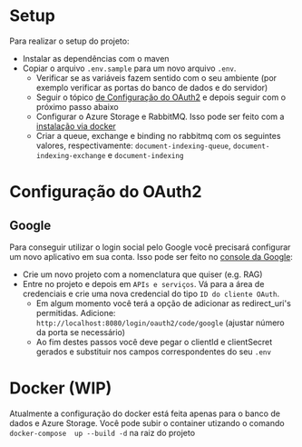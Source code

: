 # Setup
Para realizar o setup do projeto:

- Instalar as dependências com o maven
- Copiar o arquivo `.env.sample` para um novo arquivo `.env`.
  - Verificar se as variáveis fazem sentido com o seu ambiente (por exemplo verificar as portas do banco de dados e do servidor)
  - Seguir o tópico [de Configuração do OAuth2](#configuração-do-oauth2) e depois seguir com o próximo passo abaixo
  - Configurar o Azure Storage e RabbitMQ. Isso pode ser feito com a [instalação via docker](#docker-wip)
  - Criar a queue, exchange e binding no rabbitmq com os seguintes valores, respectivamente: `document-indexing-queue`, `document-indexing-exchange` e `document-indexing`


# Configuração do OAuth2
## Google
Para conseguir utilizar o login social pelo Google você precisará configurar um novo aplicativo em sua conta. Isso pode ser feito no [console da Google](https://console.cloud.google.com/):
- Crie um novo projeto com a nomenclatura que quiser (e.g. RAG)
- Entre no projeto e depois em `APIs e serviços`. Vá para a área de credenciais e crie uma nova credencial do tipo `ID do cliente OAuth`. 
  - Em algum momento você terá a opção de adicionar as redirect_uri's permitidas. Adicione: `http://localhost:8080/login/oauth2/code/google` (ajustar número da porta se necessário)
  - Ao fim destes passos você deve pegar o clientId e clientSecret gerados e substituir nos campos correspondentes do seu `.env`

# Docker (WIP)
Atualmente a configuração do docker está feita apenas para o banco de dados e Azure Storage. Você pode subir o container utizando o comando `docker-compose  up --build -d` na raiz do projeto


